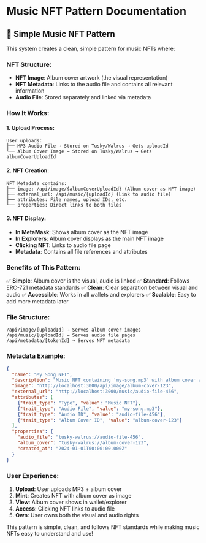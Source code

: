 # Music NFT Pattern Documentation

## 🎵 **Simple Music NFT Pattern**

This system creates a clean, simple pattern for music NFTs where:

### **NFT Structure:**
- **NFT Image**: Album cover artwork (the visual representation)
- **NFT Metadata**: Links to the audio file and contains all relevant information
- **Audio File**: Stored separately and linked via metadata

### **How It Works:**

#### **1. Upload Process:**
```
User uploads:
├── MP3 Audio File → Stored on Tusky/Walrus → Gets uploadId
└── Album Cover Image → Stored on Tusky/Walrus → Gets albumCoverUploadId
```

#### **2. NFT Creation:**
```
NFT Metadata contains:
├── image: /api/image/{albumCoverUploadId} (Album cover as NFT image)
├── external_url: /api/music/{uploadId} (Link to audio file)
├── attributes: File names, upload IDs, etc.
└── properties: Direct links to both files
```

#### **3. NFT Display:**
- **In MetaMask**: Shows album cover as the NFT image
- **In Explorers**: Album cover displays as the main NFT image
- **Clicking NFT**: Links to audio file page
- **Metadata**: Contains all file references and attributes

### **Benefits of This Pattern:**

✅ **Simple**: Album cover is the visual, audio is linked
✅ **Standard**: Follows ERC-721 metadata standards
✅ **Clean**: Clear separation between visual and audio
✅ **Accessible**: Works in all wallets and explorers
✅ **Scalable**: Easy to add more metadata later

### **File Structure:**
```
/api/image/[uploadId] → Serves album cover images
/api/music/[uploadId] → Serves audio file pages
/api/metadata/[tokenId] → Serves NFT metadata
```

### **Metadata Example:**
```json
{
  "name": "My Song NFT",
  "description": "Music NFT containing 'my-song.mp3' with album cover artwork...",
  "image": "http://localhost:3000/api/image/album-cover-123",
  "external_url": "http://localhost:3000/music/audio-file-456",
  "attributes": [
    {"trait_type": "Type", "value": "Music NFT"},
    {"trait_type": "Audio File", "value": "my-song.mp3"},
    {"trait_type": "Audio ID", "value": "audio-file-456"},
    {"trait_type": "Album Cover ID", "value": "album-cover-123"}
  ],
  "properties": {
    "audio_file": "tusky-walrus://audio-file-456",
    "album_cover": "tusky-walrus://album-cover-123",
    "created_at": "2024-01-01T00:00:00.000Z"
  }
}
```

### **User Experience:**
1. **Upload**: User uploads MP3 + album cover
2. **Mint**: Creates NFT with album cover as image
3. **View**: Album cover shows in wallet/explorer
4. **Access**: Clicking NFT links to audio file
5. **Own**: User owns both the visual and audio rights

This pattern is simple, clean, and follows NFT standards while making music NFTs easy to understand and use!

